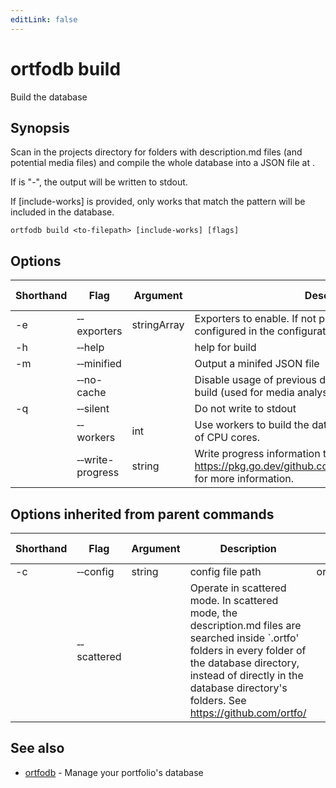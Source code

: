 ```yaml
---
editLink: false
---
```


# ortfodb build

Build the database

## Synopsis

Scan in the projects directory for folders with description.md files (and potential media files) and compile the whole database into a JSON file at <to-filepath>.

If <to-filepath> is "-", the output will be written to stdout.

If [include-works] is provided, only works that match the pattern will be included in the database.


```
ortfodb build <to-filepath> [include-works] [flags]
```

## Options

| Shorthand | Flag | Argument | Description | Default value |
| --- | --- | --- | --- | --- |
| -e | &hyphen;&hyphen;exporters | stringArray | Exporters to enable. If not provided, all the exporters configured in the configuration file will be enabled. 
| -h | &hyphen;&hyphen;help | | help for build 
| -m | &hyphen;&hyphen;minified | | Output a minifed JSON file 
| | &hyphen;&hyphen;no-cache | | Disable usage of previous database build as cache for this build (used for media analysis among other things). 
| -q | &hyphen;&hyphen;silent | | Do not write to stdout 
| | &hyphen;&hyphen;workers | int | Use <count> workers to build the database. Defaults to the number of CPU cores. | 12
| | &hyphen;&hyphen;write-progress | string | Write progress information to a file. See https://pkg.go.dev/github.com/ortfo/db#ProgressInfoEvent for more information. 

## Options inherited from parent commands

| Shorthand | Flag | Argument | Description | Default value |
| --- | --- | --- | --- | --- |
| -c | &hyphen;&hyphen;config | string | config file path | ortfodb.yaml
| | &hyphen;&hyphen;scattered | | Operate in scattered mode. In scattered mode, the description.md files are searched inside `.ortfo' folders in every folder of the database directory, instead of directly in the database directory's folders. See https://github.com/ortfo/ 

## See also

* [ortfodb](global-options.md)	 - Manage your portfolio's database

